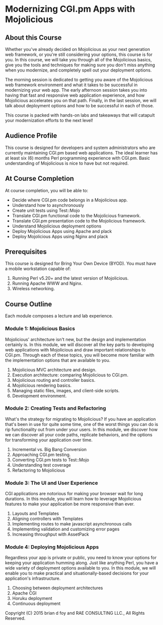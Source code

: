 # Modernizing CGI.pm Apps with Mojolicious

## About this Course

Whether you've already decided on Mojolicious as your next generation
web framework, or you're still considering your options, this course
is for you.  In this course, we will take you through all of the
Mojolicious basics, give you the tools and techniques for making sure
you don't miss anything when you modernize, and completely spell out
your deployment options.

The morning session is dedicated to getting you aware of the
Mojolicious web framework environment and what it takes to be
successful in modernizing your web app.  The early afternoon session
takes you into having that fast and responsive web application
experience, and how Mojolicious accelerates you on that path.
Finally, in the last session, we will talk about deployment options
and how to be successful in each of those.

This course is packed with hands-on labs and takeaways that will
catapult your modernization efforts to the next level!

## Audience Profile

This course is designed for developers and system administrators who
are currently maintaining CGI.pm based web applications.  The ideal
learner has at least six (6) months Perl programming experience with
CGI.pm.  Basic understanding of Mojolicious is nice to have but not
required.

## At Course Completion

At course completion, you will be able to:

* Decide where CGI.pm code belongs in a Mojolicious app.
* Understand how to asynchronously 
* Create unit tests using Test::Mojo
* Translate CGI.pm functional code to the Mojolicious framework.
* Translate CGI.pm presentation code to the Mojolicious framework.
* Understand Mojolicious deployment options
* Deploy Mojolicious Apps using Apache and plack
* Deploy Mojolicious Apps using Nginx and plack

## Prerequisites

This course is designed for Bring Your Own Device (BYOD).  You must
have a mobile workstation capable of:

1. Running Perl v5.20+ and the latest version of Mojolicious.
2. Running Apache WWW and Nginx.
3. Wireless networking.

## Course Outline

Each module composes a lecture and lab experience. 

### Module 1: Mojolicious Basics

Mojolicious' architecture isn't new, but the design and implementation
certainly is.  In this module, we will discover all the key parts to
developing web applications with Mojolicious and draw important
relationships to CGI.pm. Through each of these topics, you will become
more familiar with the implementation options that are available to
you.

1. Mojolicious MVC architecture and design.
2. Execution architecture: comparing Mojolicious to CGI.pm.
3. Mojolicious routing and controller basics.
4. Mojolicious rendering basics.
5. Managing static files, images, and client-side scripts.
6. Development environment.

### Module 2: Creating Tests and Refactoring

What's the strategy for migrating to Mojolicious?  If you have an
application that's been in use for quite some time, one of the worst
things you can do is rip functionality out from under your users.  In
this module, we discover how we can discover all your code paths,
replicate behaviors, and the options for transforming your application
over time.

1. Incremental vs. Big Bang Conversion
2. Approaching CGI.pm testing.
3. Converting CGI.pm tests to Test::Mojo
4. Understanding test coverage
5. Refactoring to Mojolicious

### Module 3: The UI and User Experience

CGI applications are notorious for making your browser wait for long
durations.  In this module, you will learn how to leverage Mojolicious
features to make your application be more responsive than ever.

1. Layouts and Templates
2. Aligning controllers with Templates
3. Implementing routes to make javascript asynchronous calls
4. Implementing validation and customizing error pages
5. Increasing throughput with AssetPack

### Module 4: Deploying Mojolicious Apps

Regardless your app is private or public, you need to know your
options for keeping your application humming along.  Just like
anything Perl, you have a wide variety of deployment options available
to you.  In this module, we will enable you to make practical and
situationally-based decisions for your application's infrastructure.

1. Choosing between deployment architectures
2. Apache CGI 
3. Horuku deployment
4. Continuous deployment


Copyright (C) 2015 brian d foy and RAE CONSULTING LLC., All Rights Reserved.

